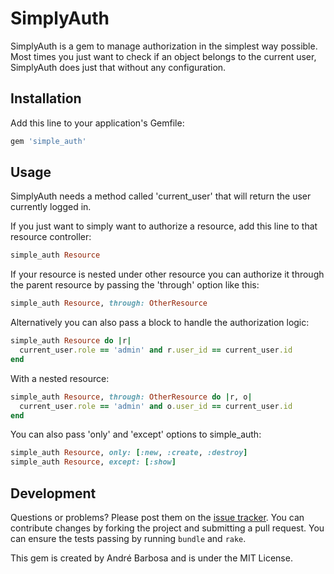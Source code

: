 # SimplyAuth

SimplyAuth is a gem to manage authorization in the simplest way possible. Most times you just want to check if an object belongs to the current user, SimplyAuth does just that without any configuration.

## Installation

Add this line to your application's Gemfile:

```ruby
gem 'simple_auth'
```

## Usage

SimplyAuth needs a method called 'current_user' that will return the user currently logged in.

If you just want to simply want to authorize a resource, add this line to that resource controller:

```ruby
simple_auth Resource
```

If your resource is nested under other resource you can authorize it through the parent resource by passing the 'through' option like this:

```ruby
simple_auth Resource, through: OtherResource
```

Alternatively you can also pass a block to handle the authorization logic:

```ruby	
simple_auth Resource do |r|
  current_user.role == 'admin' and r.user_id == current_user.id
end
```

With a nested resource:

```ruby
simple_auth Resource, through: OtherResource do |r, o|
  current_user.role == 'admin' and o.user_id == current_user.id
end
```

You can also pass 'only' and 'except' options to simple_auth:
	
```ruby
simple_auth Resource, only: [:new, :create, :destroy]
simple_auth Resource, except: [:show]
```

## Development

Questions or problems? Please post them on the [issue tracker](https://github.com/nata79/simple_auth/issues). You can contribute changes by forking the project and submitting a pull request. You can ensure the tests passing by running `bundle` and `rake`.

This gem is created by André Barbosa and is under the MIT License.
